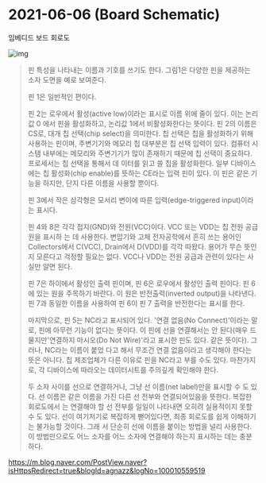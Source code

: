 # 2021-06-06 (Board Schematic)

임베디드 보드 회로도

![img](https://mblogthumb-phinf.pstatic.net/data5/2005/1/4/107/%B1%D7%B8%B21-4-kingseft.jpg?type=w210)

> 핀 특성을 나타내는 이름과 기호를 쓰기도 한다. 그림1은 다양한 핀을 제공하는 소자
> 도면을 예로 보여준다.
>
> 핀 1은 일반적인 편이다.
>
> 핀 2는 로우에서 활성(active low)이라는 표시로 이름 위에 줄이 있다. 이는 논리값 0
> 에서 핀을 활성화하고, 논리값 1에서 비활성화한다는 뜻이다. 핀 2의 이름은 CS로, 대개
> 칩 선택(chip select)을 의미한다. 칩 선택은 칩을 활성화하기 위해 사용하는 핀이며,
> 주변기기와 메모리 칩 대부분은 칩 선택 입력이 있다. 컴퓨터 시스템 내부에는 메모리와
> 주변기기가 많이 존재하기 때문에 칩 선택이 중요하다. 프로세서는 칩 선택을 통해서 데
> 이터를 읽고 쓸 칩을 활성화한다. 일부 디바이스에는 칩 활성화(chip enable)를 뜻하는
> CE라는 입력 핀이 있다. 이 핀은 같은 기능을 하지만, 단지 다른 이름을 사용할 뿐이다.
>
> 핀 3에서 작은 삼각형은 모서리 변이에 따른 입력(edge-triggered input)이라는 표시다.
>
> 핀 4와 8은 각각 접지(GND)와 전원(VCC)이다. VCC 또는 VDD는 칩 전원 공급원을 표시하
> 는 데 사용한다. 변압기와 고체 전자공학에서 흔히 쓰는 용어인 Collectors에서 C(VCC),
> Drain에서 D(VDD)를 각각 따왔다. 용어가 무슨 뜻인지 모른다고 걱정할 필요는 없다.
> VCC나 VDD는 전원 공급과 관련이 있다는 사실만 알면 된다.
>
> 핀 7은 하이에서 활성인 출력 핀이며, 핀 6은 로우에서 활성인 출력 핀이다. 핀 6에 있는
> 원을 주목하기 바란다. 이 원은 반전출력(inverted output)을 나타낸다. 핀 7과 동일한
> 이름을 사용하여 핀 6이 핀 7 출력을 반전한다는 표시를 한다.
>
> 마지막으로, 핀 5는 NC라고 표시되어 있다. '연결 없음(No Connect)'이라는 말로, 핀에
> 아무런 기능이 없다는 뜻이다. 이 핀에 선을 연결해서는 안 된다(매우 드물지만'연결하지
> 마시오(Do Not Wire)'라고 표시한 핀도 있다. 같은 뜻이다). 그러나, NC라는 이름이 붙었
> 다고 해서 무조건 연결 없음이라고 생각해야 한다는 뜻은 아니다. 칩 제조업체가 다른
> 이유로 핀을 NC라고 부를 수도 있다. 마찬가지로, 각 디바이스에 따라오는 데이터시트를
> 주의깊게 확인해야 한다.
>
> 두 소자 사이를 선으로 연결하거나, 그냥 선 이름(net label)만을 표시할 수 도 있다.
> 선 이름은 같은 이름을 가진 다른 선 전부와 연결되어있음을 뜻한다. 복잡한 회로도에서
> 는 연결해야 할 선 전부를 일일이 나타내면 오히려 실용적이지 못할 수 도 있다. 선이
> 여기저기로 복잡하게 뻗어있다면, 최종 회로도를 쉽게 이해하기는 불가능할 것이다. 그래
> 서 단순히 선에 이름을 붙이는 방법을 널리 사용한다. 이 방법만으로도 어느 소자를 어느
> 소자에 연결해야 하는지 표시하는 데는 충분하다.

https://m.blog.naver.com/PostView.naver?isHttpsRedirect=true&blogId=agnazz&logNo=100010559519